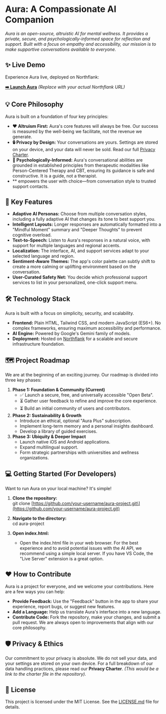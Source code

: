 # **Aura: A Compassionate AI Companion**

*Aura is an open-source, altruistic AI for mental wellness. It provides a private, secure, and psychologically-informed space for reflection and support. Built with a focus on empathy and accessibility, our mission is to make supportive conversations available to everyone.*

## **✨ Live Demo**

Experience Aura live, deployed on Northflank:

[**➡️ Launch Aura**](https://www.google.com/search?q=https://your-aura-url.northflank.app) *(Replace with your actual Northflank URL)*

## **💡 Core Philosophy**

Aura is built on a foundation of four key principles:

* **❤️ Altruism First:** Aura's core features will always be free. Our success is measured by the well-being we facilitate, not the revenue we generate.  
* **🔒 Privacy by Design:** Your conversations are yours. Settings are stored on your device, and your data will never be sold. Read our full [Privacy Charter](https://www.google.com/search?q=%23-privacy--ethics).  
* **🧠 Psychologically-Informed:** Aura's conversational abilities are grounded in established principles from therapeutic modalities like Person-Centered Therapy and CBT, ensuring its guidance is safe and constructive. It is a guide, not a therapist.  
* \*\* empowers the user with choice—from conversation style to trusted support contacts.

## **🚀 Key Features**

* **Adaptive AI Personas:** Choose from multiple conversation styles, including a fully adaptive AI that changes its tone to best support you.  
* **Intelligent Layouts:** Longer responses are automatically formatted into a "Mindful Moment" summary and "Deeper Thoughts" to prevent cognitive overload.  
* **Text-to-Speech:** Listen to Aura's responses in a natural voice, with support for multiple languages and regional accents.  
* **Localization:** The interface, AI, and support services adapt to your selected language and region.  
* **Sentiment-Aware Themes:** The app's color palette can subtly shift to create a more calming or uplifting environment based on the conversation.  
* **User-Curated Safety Net:** You decide which professional support services to list in your personalized, one-click support menu.

## **🛠️ Technology Stack**

Aura is built with a focus on simplicity, security, and scalability.

* **Frontend:** Plain HTML, Tailwind CSS, and modern JavaScript (ES6+). No complex frameworks, ensuring maximum accessibility and performance.  
* **AI Engine:** Powered by Google's Gemini family of models.  
* **Deployment:** Hosted on [Northflank](https://northflank.com) for a scalable and secure infrastructure foundation.

## **🗺️ Project Roadmap**

We are at the beginning of an exciting journey. Our roadmap is divided into three key phases:

1. **Phase 1: Foundation & Community (Current)**  
   * ✅ Launch a secure, free, and universally accessible "Open Beta".  
   * ⏳ Gather user feedback to refine and improve the core experience.  
   * ⏳ Build an initial community of users and contributors.  
2. **Phase 2: Sustainability & Growth**  
   * Introduce an ethical, optional "Aura Plus" subscription.  
   * Implement long-term memory and a personal insights dashboard.  
   * Develop a library of guided exercises.  
3. **Phase 3: Ubiquity & Deeper Impact**  
   * Launch native iOS and Android applications.  
   * Expand multilingual support.  
   * Form strategic partnerships with universities and wellness organizations.

## **💻 Getting Started (For Developers)**

Want to run Aura on your local machine? It's simple\!

1. **Clone the repository:**  
   git clone \[https://github.com/your-username/aura-project.git\](https://github.com/your-username/aura-project.git)

2. **Navigate to the directory:**  
   cd aura-project

3. **Open index.html:**  
   * Open the index.html file in your web browser. For the best experience and to avoid potential issues with the AI API, we recommend using a simple local server. If you have VS Code, the "Live Server" extension is a great option.

## **❤️ How to Contribute**

Aura is a project for everyone, and we welcome your contributions. Here are a few ways you can help:

* **Provide Feedback:** Use the "Feedback" button in the app to share your experience, report bugs, or suggest new features.  
* **Add a Language:** Help us translate Aura's interface into a new language.  
* **Contribute Code:** Fork the repository, make your changes, and submit a pull request. We are always open to improvements that align with our core philosophy.

## **🛡️ Privacy & Ethics**

Our commitment to your privacy is absolute. We do not sell your data, and your settings are stored on your own device. For a full breakdown of our data handling practices, please read our **Privacy Charter**. *(This would be a link to the charter file in the repository).*

## **📄 License**

This project is licensed under the MIT License. See the [LICENSE.md](http://docs.google.com/LICENSE.md) file for details.